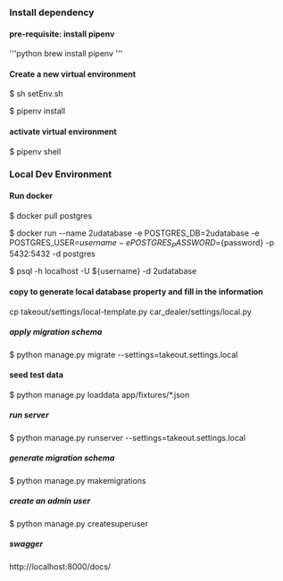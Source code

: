 ### Install dependency

#### pre-requisite: install pipenv

'''python
brew install pipenv
'''

#### Create a new virtual environment

$ sh setEnv.sh

$ pipenv install

#### activate virtual environment

$ pipenv shell

### Local Dev Environment

#### Run docker

$ docker pull postgres

$ docker run --name 2udatabase -e POSTGRES_DB=2udatabase -e POSTGRES_USER=${username} -e POSTGRES_PASSWORD=${password} -p 5432:5432 -d postgres

$ psql -h localhost -U ${username} -d 2udatabase

#### copy to generate local database property and fill in the information

cp takeout/settings/local-template.py car_dealer/settings/local.py

##### apply migration schema

$ python manage.py migrate --settings=takeout.settings.local

#### seed test data

$ python manage.py loaddata app/fixtures/\*.json

##### run server

$ python manage.py runserver --settings=takeout.settings.local

##### generate migration schema
$ python manage.py makemigrations

##### create an admin user
$ python manage.py createsuperuser

##### swagger
http://localhost:8000/docs/
